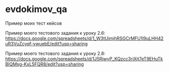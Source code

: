# evdokimov_qa
Пример моих тест кейсов


Пример моего тестового задания к уроку 2.6:
https://docs.google.com/spreadsheets/d/1_W3tUimjhRSGCrMFU1l9uLHH42uR3VuZcyqf-ywuebE/edit?usp=sharing

Пример моего тестового задания к уроку 2.8:
https://docs.google.com/spreadsheets/d/1J5RjwyP_KQzcc3riXjt7eT9EHuTkBIQMsg-KxL5FQR8/edit?usp=sharing